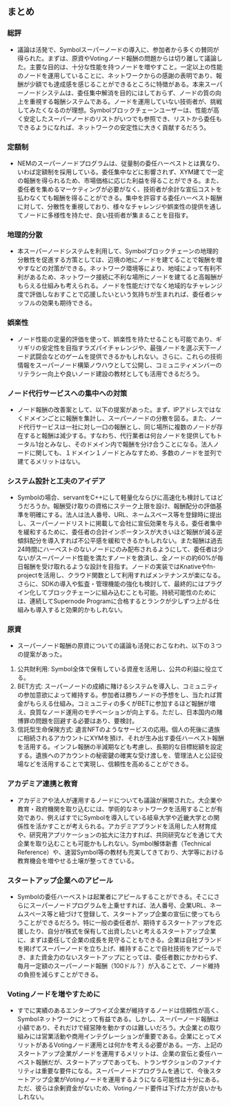 ## まとめ
### 総評
- 議論は活発で、Symbolスーパーノードの導入に、参加者から多くの賛同が得られた。まずは、原資やVotingノード報酬の問題からは切り離して議論した。主要な目的は、十分な性能を持つノードを増やすこと。一定以上の性能のノードを運用していることに、ネットワークからの感謝の表明であり、報酬が少額でも達成感を感じることができるところに特徴がある。本来スーパーノードシステムは、委任集中解消を目的にはしておらず、ノードの質の向上を重視する報酬システムである。ノードを運用していない技術者が、挑戦してみたくなるのが理想。Symbolブロックチェーンユーザーは、性能が高く安定したスーパーノードのリストがいつでも参照でき、リストから委任もできるようになれば、ネットワークの安定性に大きく貢献するだろう。  
### 定額制  
- NEMのスーパーノードプログラムは、従量制の委任ハーベストとは異なり、いわば定額制を採用している。委任集中などに影響されず、XYM建てで一定の報酬を得られるため、市場価格に応じた利益を得ることができる。また、委任者を集めるマーケティングが必要がなく、技術者が余計な宣伝コストを払わなくても報酬を得ることができる。集中を許容する委任ハーベスト報酬に対して、分散性を重視しており、様々なチャレンジや娯楽性の提供を通してノードに多様性を持たせ、良い技術者が集まることを目指す。
### 地理的分散  
- 本スーパーノードシステムを利用して、Symbolブロックチェーンの地理的分散性を促進する方策としては、辺境の地にノードを建てることで報酬を増やすなどの対策ができる。ネットワーク環境等により、地域によって有利不利があるため、ネットワーク接続に不利な場所にノードを建てると高報酬がもらえる仕組みも考えられる。ノードを性能だけでなく地域的なチャレンジ度で評価しなおすことで応援したいという気持ちが生まれれば、委任者シャッフルの効果も期待できる。
### 娯楽性
- ノード性能の定量的評価を使って、娯楽性を持たせることも可能であり、ギリギリの安定性を目指すラズパイチャレンジや、最強ノードを選ぶ天下一ノード武闘会などのゲームを提供できるかもしれない。さらに、これらの技術情報をスーパーノード構築ノウハウとして公開し、コミュニティメンバーのリテラシー向上や良いノード建設の教材としても活用できるだろう。  
### ノード代行サービスへの集中への対策  
- ノード報酬の改善案として、以下の提案があった。まず、IPアドレスではなくドメインごとに報酬を集計し、スーパーノードの分散を図る。また、ノード代行サービスは一社に対し一口の報酬とし、同じ場所に複数のノードが存在すると報酬は減少する。すなわち、代行業者は何台ノードを提供してもトータル1台とみなし、そのドメイン内で報酬を分け合うことになる。法人ノードに関しても、１ドメイン１ノードとみなすため、多数のノードを並列で建てるメリットはない。
### システム設計と工夫のアイデア
- Symbolの場合、servantをC++にして軽量化ならびに高速化も検討してはどうだろうか。報酬受け取りの資格にステーク上限を設け、報酬配分の評価基準を明確にする。法人は法人番号、URL、ネームスペース等を登録時に提出し、スーパーノードリストに掲載して会社に宣伝効果を与える。委任者集中を緩和するために、委任者の合計インポータンスが大きいほど報酬が減る逆傾斜配分を導入すれば不公平感を緩和できるかもしれない。また報酬は過去24時間にハーベストのないノードにのみ配布されるようにして、委任者は少ないがスーパーノード性能を満たすノードを救済し、全ノードの約60%が毎日報酬を受け取れるような設計を目指す。ノードの実装ではKnativeやfn-projectを活用し、クラウド関数として利用すればメンテナンスが楽になる。さらに、SDKの導入や監査・管理機能の強化も検討して、最終的にはプラグイン化してブロックチェーンに組み込むことも可能。持続可能性のためには、連続してSupernode Programに合格するとランクが少しずつ上がる仕組みも導入すると効果的かもしれない。
### 原資  
- スーパーノード報酬の原資についての議論も活発におこなわれ、以下の３つの提案があった。
1. 公共財利用: Symbol全体で保有している資産を活用し、公共の利益に役立てる。
2. BET方式: スーパーノードの成績に賭けるシステムを導入し、コミュニティの参加意欲によって維持する。参加者は勝ちノードの予想をし、当たれば賞金がもらえる仕組み。コミュニティの多くがBETに参加するほど報酬が増え、良質なノード運用のモチベーションが向上する。ただし、日本国内の賭博罪の問題を回避する必要はあり、要検討。
3. 信託型生命保険方式: 遺言NFTのようなサービスの応用。個人の死後に遺族に相続されるアカウントにXYMを預け、それが生み出す委任ハーベスト報酬を活用する。インフレ報酬の半減期なども考慮し、長期的な目標総額を設定する。遺族へのアカウントの秘密鍵の確実な受け渡しを、管理法人と公証役場などを活用することで実現し、信頼性を高めることができる。
### アカデミア連携と教育
- アカデミアや法人が運用するノードについても議論が展開された。大企業や教育・政府機関を取り込むには、学術的なネットワークを活用することが有効であり、例えばすでにSymbolを導入している岐阜大学や近畿大学との関係性を活かすことが考えられる。アカデミアブランドを活用した人材育成や、研究用アプリケーションの拡大に注力すれば、共同研究などを通じて大企業を取り込むことも可能かもしれない。Symbol解体新書（Technical Reference）や、速習Symbol等の教材も充実してきており、大学等における教育機会を増やせる土壌が整ってきている。
### スタートアップ企業へのアピール
- Symbolの委任ハーベストは起業者にアピールすることができる。そこにさらにスーパーノードプログラムを上乗せすれば、法人番号、企業URL、ネームスペース等と紐づけて登録して、スタートアップ企業の宣伝に使ってもらうことができるだろう。特に一般の委任者が、期待するスタートアップを応援したり、自分が株式を保有して出資したいと考えるスタートアップ企業に、まずは委任して企業の成長を見守ることもできる。企業は自社ブランドを掲げてスーパーノードを立ち上げ、維持することで自社技術をアピールでき、また資金力のないスタートアップにとっては、委任者数にかかわらず、毎月一定額のスーパーノード報酬（100ドル？）が入ることで、ノード維持の負担を減らすことができる。
### Votingノードを増やすために
- すでに実績のあるエンタープライズ企業が維持するノードは信頼性が高く、Symbolネットワークにとって有益である。しかし、スーパーノード報酬は小額であり、それだけで経営陣を動かすのは難しいだろう。大企業との取り組みには営業活動や商用インテグレーションが重要である。企業にとってメリットがあるVotingノード運用とは何かを考える必要がある。一方、上記のスタートアップ企業がノードを運用するメリットは、企業の宣伝と委任ハーベスト報酬だが、スタートアップであっても、トランザクションのファイナリティは重要な要件になる。スーパーノードプログラムを通じて、今後スタートアップ企業がVotingノードを運用するようになる可能性は十分にある。ただ、彼らは余剰資金がないため、Votingノード要件は下げた方が良いかもしれない。
